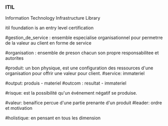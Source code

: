 ### ITIL
Information Technology Infrastructure Library

itil foundation is an entry level certification

#gestion_de_service : ensemble especialise organisationnel pour permetrre de la valeur au client en forme de service

#organisation : ensemble de preson chacun son propre responsabilitee et autorites

#produit: un bon physique, est une configuration des ressources d'une organisation pour offrir une valeur pour client.
#service: immateriel

#output: produis - materiel
#outcom : resultat - immateriel

#risque: est la possibilité qu'un événement négatif se produise.

#valeur: benaifice percue d'une partie prenante d'un produit
#leader: ordre et motivation

#holistique: en pensant en tous les dimension